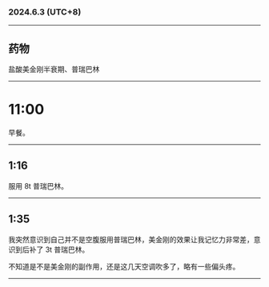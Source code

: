 ### 2024.6.3 (UTC+8)

---

## 药物

盐酸美金刚半衰期、普瑞巴林

---

# 11:00

早餐。

---

## 1:16

服用 8t 普瑞巴林。

---

## 1:35

我突然意识到自己并不是空腹服用普瑞巴林，美金刚的效果让我记忆力非常差，意识到后补了 3t 普瑞巴林。

不知道是不是美金刚的副作用，还是这几天空调吹多了，略有一些偏头疼。

---